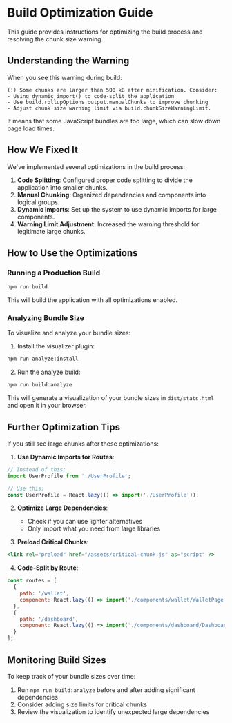 # Build Optimization Guide

This guide provides instructions for optimizing the build process and resolving the chunk size warning.

## Understanding the Warning

When you see this warning during build:

```
(!) Some chunks are larger than 500 kB after minification. Consider:
- Using dynamic import() to code-split the application
- Use build.rollupOptions.output.manualChunks to improve chunking
- Adjust chunk size warning limit via build.chunkSizeWarningLimit.
```

It means that some JavaScript bundles are too large, which can slow down page load times.

## How We Fixed It

We've implemented several optimizations in the build process:

1. **Code Splitting**: Configured proper code splitting to divide the application into smaller chunks.
2. **Manual Chunking**: Organized dependencies and components into logical groups.
3. **Dynamic Imports**: Set up the system to use dynamic imports for large components.
4. **Warning Limit Adjustment**: Increased the warning threshold for legitimate large chunks.

## How to Use the Optimizations

### Running a Production Build

```bash
npm run build
```

This will build the application with all optimizations enabled.

### Analyzing Bundle Size

To visualize and analyze your bundle sizes:

1. Install the visualizer plugin:
```bash
npm run analyze:install
```

2. Run the analyze build:
```bash
npm run build:analyze
```

This will generate a visualization of your bundle sizes in `dist/stats.html` and open it in your browser.

## Further Optimization Tips

If you still see large chunks after these optimizations:

1. **Use Dynamic Imports for Routes**: 
```jsx
// Instead of this:
import UserProfile from './UserProfile';

// Use this:
const UserProfile = React.lazy(() => import('./UserProfile'));
```

2. **Optimize Large Dependencies**:
   - Check if you can use lighter alternatives
   - Only import what you need from large libraries

3. **Preload Critical Chunks**:
```jsx
<link rel="preload" href="/assets/critical-chunk.js" as="script" />
```

4. **Code-Split by Route**:
```jsx
const routes = [
  {
    path: '/wallet',
    component: React.lazy(() => import('./components/wallet/WalletPage'))
  },
  {
    path: '/dashboard',
    component: React.lazy(() => import('./components/dashboard/Dashboard'))
  }
];
```

## Monitoring Build Sizes

To keep track of your bundle sizes over time:

1. Run `npm run build:analyze` before and after adding significant dependencies
2. Consider adding size limits for critical chunks
3. Review the visualization to identify unexpected large dependencies
